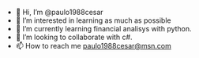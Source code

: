 - 👋 Hi, I’m @paulo1988cesar
- 👀 I’m interested in learning as much as possible
- 🌱 I’m currently learning financial analisys with python.
- 💞️ I’m looking to collaborate with c#.
- 📫 How to reach me paulo1988cesar@msn.com

<!---
paulo1988cesar/paulo1988cesar is a ✨ special ✨ repository because its `README.md` (this file) appears on your GitHub profile.
You can click the Preview link to take a look at your changes.
--->
